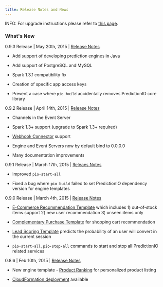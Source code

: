```yaml
---
title: Release Notes and News
---
```


INFO: For upgrade instructions please refer to [this page](/resources/upgrade/).

### What's New

0.9.3 Release | May 20th, 2015 | [Release Notes](https://predictionio.atlassian.net/jira/secure/ReleaseNote.jspa?projectId=10000&version=13600)

- Add support of developing prediction engines in Java

- Add support of PostgreSQL and MySQL

- Spark 1.3.1 compatibility fix

- Creation of specific app access keys

- Prevent a case where `pio build` accidentally removes PredictionIO core library

0.9.2 Release | April 14th, 2015 | [Release Notes](https://predictionio.atlassian.net/jira/secure/ReleaseNote.jspa?projectId=10000&version=13500)

- Channels in the Event Server

- Spark 1.3+ support (upgrade to Spark 1.3+ required)

- [Webhook Connector](http://docs.prediction.io/community/contribute-webhook/) support

- Engine and Event Servers now by default bind to 0.0.0.0

- Many documentation improvements

0.9.1 Release | March 17th, 2015 | [Releaes Notes](https://predictionio.atlassian.net/jira/secure/ReleaseNote.jspa?projectId=10000&version=13401)

- Improved `pio-start-all`

- Fixed a bug where `pio build` failed to set PredictionIO dependency version for engine templates

0.9.0 Release | March 4th, 2015 | [Release Notes](https://predictionio.atlassian.net/jira/secure/ReleaseNote.jspa?projectId=10000&version=13400)

- [E-Commerce Recommendation Template](http://templates.prediction.io/PredictionIO/template-scala-parallel-ecommercerecommendation) which includes 1) out-of-stock items support 2) new user recommendation 3) unseen items only

- [Complementary Purchase Template](http://templates.prediction.io/PredictionIO/template-scala-parallel-complementarypurchase) for shopping cart recommendation

- [Lead Scoring Template](http://templates.prediction.io/PredictionIO/template-scala-parallel-leadscoring) predicts the probability of an user will convert in the current session

- `pio-start-all`, `pio-stop-all` commands to start and stop all PredictionIO related services

0.8.6 | Feb 10th, 2015 | [Release Notes](https://predictionio.atlassian.net/jira/secure/ReleaseNote.jspa?projectId=10000&version=13300)

- New engine template - [Product Ranking](/templates/productranking/quickstart/) for personalized product listing

- [CloudFormation deployment](/system/deploy-cloudformation/) available
